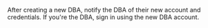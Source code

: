 After creating a new DBA, notify the DBA of their new account and credentials. If you're the DBA, sign in using the new DBA account.


